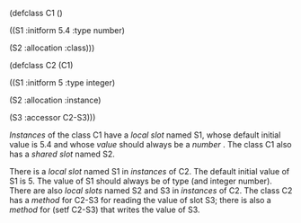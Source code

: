  

(defclass C1 () 

((S1 :initform 5.4 :type number) 

(S2 :allocation :class))) 

(defclass C2 (C1) 

((S1 :initform 5 :type integer) 

(S2 :allocation :instance) 

(S3 :accessor C2-S3))) 

*Instances* of the class C1 have a *local slot* named S1, whose default initial value is 5.4 and whose *value* should always be a *number* . The class C1 also has a *shared slot* named S2. 

There is a *local slot* named S1 in *instances* of C2. The default initial value of S1 is 5. The value of S1 should always be of type (and integer number). There are also *local slots* named S2 and S3 in *instances* of C2. The class C2 has a *method* for C2-S3 for reading the value of slot S3; there is also a *method* for (setf C2-S3) that writes the value of S3. 

